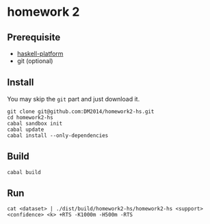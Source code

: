 homework 2
============

## Prerequisite

* [haskell-platform](http://www.haskell.org/platform/)
* git (optional)

## Install

You may skip the `git` part and just download it.

```shell
git clone git@github.com:DM2014/homework2-hs.git
cd homework2-hs
cabal sandbox init
cabal update
cabal install --only-dependencies
```

## Build

```shell
cabal build
```
## Run

```shell
cat <dataset> | ./dist/build/homework2-hs/homework2-hs <support> <confidence> <k> +RTS -K1000m -H500m -RTS
```
